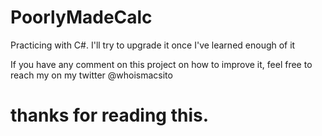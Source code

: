 # PoorlyMadeCalc
Practicing with C#. I'll try to upgrade it once I've learned enough of it

If you have any comment on this project on how to improve it, feel free to reach my on my twitter @whoismacsito

# thanks for reading this.
